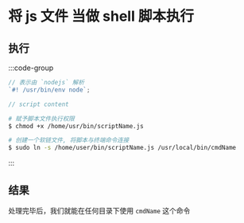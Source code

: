 # 将 js 文件 当做 shell 脚本执行

## 执行

:::code-group

```js [javascript]
// 表示由 `nodejs` 解析
`#! /usr/bin/env node`;

// script content
```

```sh [shell]
# 赋予脚本文件执行权限
$ chmod +x /home/usr/bin/scriptName.js

# 创建一个软链文件, 将脚本与终端命令连接
$ sudo ln -s /home/user/bin/scriptName.js /usr/local/bin/cmdName
```

:::

## 结果

处理完毕后，我们就能在任何目录下使用 `cmdName` 这个命令
